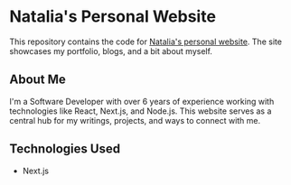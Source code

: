 # Natalia's Personal Website

This repository contains the code for [Natalia's personal website](). The site showcases my portfolio, blogs, and a bit about myself.

## About Me

I'm a Software Developer with over 6 years of experience working with technologies like React, Next.js, and Node.js.
This website serves as a central hub for my writings, projects, and ways to connect with me.

## Technologies Used

- Next.js
